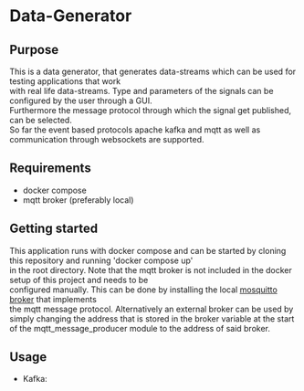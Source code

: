 # Data-Generator #

Purpose
-----

This is a data generator, that generates data-streams which can be used for testing applications that work  
with real life data-streams. Type and parameters of the signals can be configured by the user through a GUI.  
Furthermore the message protocol through which the signal get published, can be selected.  
So far the event based protocols apache kafka and mqtt as well as communication through websockets are supported.  

Requirements
------------
* docker compose  
* mqtt broker (preferably local)


Getting started 
---------------
This application runs with docker compose and can be started by cloning this repository and running 'docker compose up'  
in the root directory. Note that the mqtt broker is not included in the docker setup of this project and needs to be  
configured manually. This can be done by installing the local [mosquitto broker](https://mosquitto.org/download/) that implements  
the mqtt message protocol. Alternatively an external broker can be used by simply changing the address that is stored in the broker 
variable at the start of the mqtt_message_producer module to the address of said broker. 


Usage 
------

* Kafka:  


